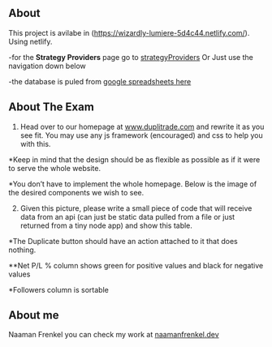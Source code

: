 ## About

This project is avilabe in (https://wizardly-lumiere-5d4c44.netlify.com/). Using netlify.

-for the **Strategy Providers** page go to [strategyProviders](https://wizardly-lumiere-5d4c44.netlify.com/strategyProviders)
    Or Just use the navigation down below

-the database is puled from [google spreadsheets here](https://docs.google.com/spreadsheets/d/1Ifv_KbYZAjzsg_8KG7FfwgDr1IRxmwBDZJwJFGmH7pw/edit#gid=0)

## About The Exam

1. Head over to our homepage at www.duplitrade.com and rewrite it as you see fit. You 
may use any js framework (encouraged) and css to help you with this. 

  *Keep in mind that the design should be as flexible as possible as if it were to serve the whole website.

  *You don’t have to implement the whole homepage. Below is the image of the desired components we wish to see. 


2. Given this picture, please write a small piece of code that will receive data from an api (can just be static data pulled from a file or just returned from a tiny node app) and show this table. 

  *The Duplicate button should have an action attached to it that does nothing. 

  **Net P/L % column shows green for positive values and black for negative values 

  *Followers column is sortable 


## About me

Naaman Frenkel
you can check my work at [naamanfrenkel.dev](https://naamanfrenkel.dev)